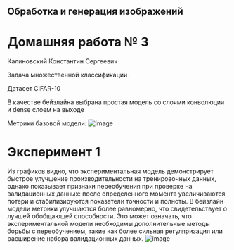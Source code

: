 ## Обработка и генерация изображений

# Домашняя работа № 3
Калиновский Константин Сергеевич

Задача множественной классификации

Датасет CIFAR-10

В качестве бейзлайна выбрана простая модель со слоями конволюции и dense слоем на выходе

Метрики базовой модели:
![image](https://github.com/oldrzym/ig/assets/115554194/1c3c292a-cd36-425b-adf0-4371438d37d7)

# Эксперимент 1

Из графиков видно, что экспериментальная модель демонстрирует быстрое улучшение производительности на тренировочных данных, однако показывает признаки переобучения при проверке на валидационных данных: после определенного момента увеличиваются потери и стабилизируются показатели точности и полноты. В бейзлайн модели метрики улучшаются более равномерно, что свидетельствует о лучшей обобщающей способности. Это может означать, что экспериментальной модели необходимы дополнительные методы борьбы с переобучением, такие как более сильная регуляризация или расширение набора валидационных данных.
![image](https://github.com/oldrzym/ig/assets/115554194/2861e89e-6c93-4c42-8d1b-d5c3a27d2ea6)
